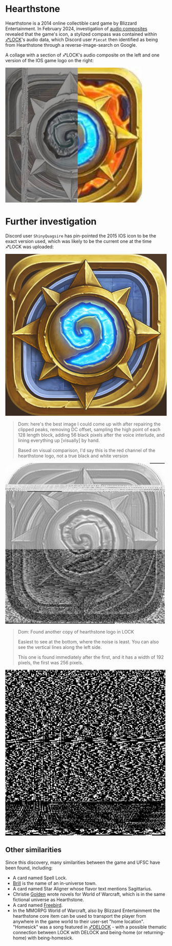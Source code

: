 # Hearthstone 

Hearthstone is a 2014 online collectible card game by Blizzard Entertainment. In February 2024, investigation of [audio composites](audio_composites "wikilink") revealed that the game's icon, a stylized compass was contained within [♐LOCK](LOCK "wikilink")'s audio data, which Discord user `Piecat` then identified as being from Hearthstone through a reverse-image-search on Google.

A collage with a section of ♐LOCK's audio composite on the left and one version of the IOS game logo on the right:

![Hearthstone_collage.png](Hearthstone_collage.png "Hearthstone_collage.png")

# Further investigation

Discord user `ShinyQuagsire` has pin-pointed the 2015 IOS icon to be the exact version used, which was likely to be the current one at the time ♐LOCK was uploaded:

![hearthstone-heroes-warcraft-2015-04-27.png](hearthstone-heroes-warcraft-2015-04-27.png "hearthstone-heroes-warcraft-2015-04-27.png")

> Dom: here's the best image I could come up with after repairing the clipped peaks, removing DC offset, sampling the high point of each 128 length block, adding 56 black pixels after the voice interlude, and lining everything up \[visually\] by hand.
> 
> Based on visual comparison, I'd say this is the red channel of the hearthstone logo, not a true black and white version

![Hearthstone_LOCK_ht_perfect.png](Hearthstone_LOCK_ht_perfect.png "Hearthstone_LOCK_ht_perfect.png")

> Dom: Found another copy of hearthstone logo in LOCK
> 
> Easiest to see at the bottom, where the noise is least. You can also see the vertical lines along the left side.
> 
> This one is found immediately after the first, and it has a width of 192 pixels, the first was 256 pixels.

![Hearthstone2.png](Hearthstone2.png)

## Other similarities

Since this discovery, many similarities between the game and UFSC have been found, including:

* A card named Spell Lock.
* [Brill](BRILL "wikilink") is the name of an in-universe town.
* A card named Star Aligner whose flavor text mentions Sagittarius.
* Christie [Golden](GOLDEN "wikilink") wrote novels for World of Warcraft, which is in the same fictional universe as Hearthstone.
* A card named [Freebird](MAX_TEND "wikilink").
* In the MMORPG World of Warcraft, also by Blizzard Entertainment the hearthstone core item can be used to transport the player from anywhere in the game world to their user-set "home location". "Homesick" was a song featured in [♐DELOCK](DELOCK "wikilink") - with a possible thematic connection between LOCK with DELOCK and being-home (or returning-home) with being-homesick.
